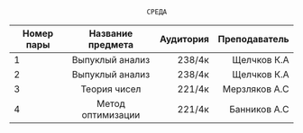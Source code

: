 
                                      CРЕДА           
|  Номер пары |  Название предмета  | Аудитория  | Преподаватель |
| -----       |:-------------:      | ------:    |  ------:      | 
|    1        |   Выпуклый анализ   |    238/4к  | Щелчков К.А   |
|    2        |   Выпуклый анализ   |    238/4к  | Щелчков К.А   |
|    3        |     Теория чисел    |    221/4к  | Мерзляков А.С | 
|    4        |  Метод оптимизации  |    221/4к  | Банников А.С  |